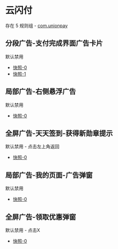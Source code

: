 # 云闪付

存在 5 规则组 - [com.unionpay](/src/apps/com.unionpay.ts)

## 分段广告-支付完成界面广告卡片

默认禁用

- [快照-0](https://i.gkd.li/import/13070564)
- [快照-1](https://i.gkd.li/import/13070974)

## 局部广告-右侧悬浮广告

默认禁用

- [快照-0](https://i.gkd.li/import/12695699)

## 全屏广告-天天签到-获得新勋章提示

默认禁用 - 点击左上角返回

- [快照-0](https://i.gkd.li/import/13440341)

## 局部广告-我的页面-广告弹窗

默认禁用

- [快照-0](https://i.gkd.li/import/13440341)

## 全屏广告-领取优惠弹窗

默认禁用 - 点击X

- [快照-0](https://i.gkd.li/import/13848688)
